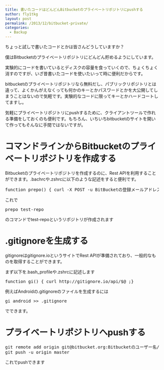 ```yaml
---
title: 書いたコードはどんどんBitbucketのプライベートリポジトリにpushする
author: fly1tkg
layout: post
permalink: /2013/12/bitbucket-private/
categories:
  - Backup
---
```

ちょっと試しで書いたコードとかは皆さんどうしていますか？

僕はBitbucketのプライベートリポジトリにどんどん貯めるようにしています。

実験的にコードを書いているとディスクの容量を食っていくので、ちょくちょく消すのですが、いざ昔書いたコードを使いたいって時に便利だからです。

bitbucketのプライベートリポジトリなら無料だし、パブリックリポジトリとは違って、よくかんがえなくっても何かのキーとかパスワードとかを大公開してしまうことはないので気軽です。実験的なコードに限ってキーとかハードコートしてますし。

気軽にプライベートリポジトリにpushするために、クライアントツールで作れる準備をしておくのも便利です。もちろん、いちいちbitbucketのサイトを開いて作ってもそんなに手間ではないですが。

<!--more-->
# コマンドラインからBitbucketのプライベートリポジトリを作成する

Bitbucketのプライベートリポジトリを作成するのに、Rest APIを利用することができます。.bachrcや.zshrcに以下のような記述をすると便利です。

<pre class="brush: bash; gutter: true">function prepo() { curl -X POST -u BitBucketの登録メールアドレス:パスワード -H "Content-Type: application/json" https://api.bitbucket.org/2.0/repositories/Bitbucketのユーザー名/$@ -d &#039;{"scm":"git", "is_private": true}&#039; };</pre>

これで

<pre class="brush: bash; gutter: true">prepo test-repo</pre>

のコマンドでtest-repoというリポジトリが作成されます  

# .gitignoreを生成する

gitignoreはgitignore.ioというサイトでRest APIが準備されており、一般的なものを取得することができます。

まず以下を.bash_profileや.zshrcに記述します

<pre class="brush: bash; gutter: true">function gi() { curl http://gitignore.io/api/$@ ;}</pre>

例えばAndroidの.gitignoreのファイルを生成するには

<pre class="brush: bash; gutter: true">gi android &gt;&gt; .gitignore</pre>

でできます。

# プライベートリポジトリへpushする

<pre class="brush: bash; gutter: true">git remote add origin git@bitbucket.org:Bitbucketのユーザー名/リポジトリ名
git push -u origin master</pre>

これでpushできます  
